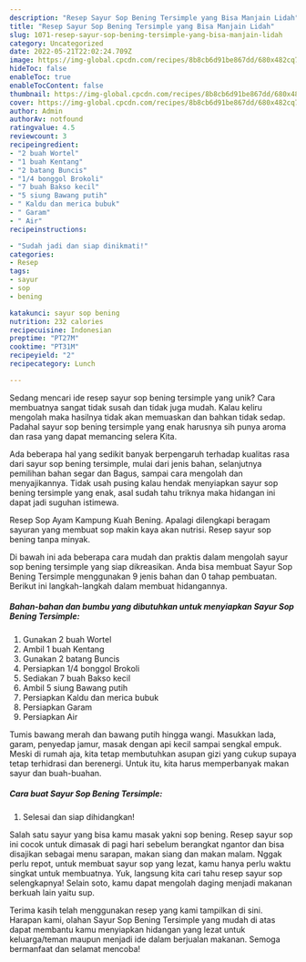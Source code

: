 ```yaml
---
description: "Resep Sayur Sop Bening Tersimple yang Bisa Manjain Lidah"
title: "Resep Sayur Sop Bening Tersimple yang Bisa Manjain Lidah"
slug: 1071-resep-sayur-sop-bening-tersimple-yang-bisa-manjain-lidah
category: Uncategorized
date: 2022-05-21T22:02:24.709Z
image: https://img-global.cpcdn.com/recipes/8b8cb6d91be867dd/680x482cq70/sayur-sop-bening-tersimple-foto-resep-utama.jpg
hideToc: false
enableToc: true
enableTocContent: false
thumbnail: https://img-global.cpcdn.com/recipes/8b8cb6d91be867dd/680x482cq70/sayur-sop-bening-tersimple-foto-resep-utama.jpg
cover: https://img-global.cpcdn.com/recipes/8b8cb6d91be867dd/680x482cq70/sayur-sop-bening-tersimple-foto-resep-utama.jpg
author: Admin
authorAv: notfound
ratingvalue: 4.5
reviewcount: 3
recipeingredient:
- "2 buah Wortel"
- "1 buah Kentang"
- "2 batang Buncis"
- "1/4 bonggol Brokoli"
- "7 buah Bakso kecil"
- "5 siung Bawang putih"
- " Kaldu dan merica bubuk"
- " Garam"
- " Air"
recipeinstructions:

- "Sudah jadi dan siap dinikmati!"
categories:
- Resep
tags:
- sayur
- sop
- bening

katakunci: sayur sop bening 
nutrition: 232 calories
recipecuisine: Indonesian
preptime: "PT27M"
cooktime: "PT31M"
recipeyield: "2"
recipecategory: Lunch

---
```





Sedang mencari ide resep sayur sop bening tersimple yang unik? Cara membuatnya sangat tidak susah dan tidak juga mudah. Kalau keliru mengolah maka hasilnya tidak akan memuaskan dan bahkan tidak sedap. Padahal sayur sop bening tersimple yang enak harusnya sih punya aroma dan rasa yang dapat memancing selera Kita.





Ada beberapa hal yang sedikit banyak berpengaruh terhadap kualitas rasa dari sayur sop bening tersimple, mulai dari jenis bahan, selanjutnya pemilihan bahan segar dan Bagus, sampai cara mengolah dan menyajikannya. Tidak usah pusing kalau hendak menyiapkan sayur sop bening tersimple yang enak,      asal sudah tahu triknya maka hidangan ini dapat jadi suguhan istimewa.














Resep Sop Ayam Kampung Kuah Bening. Apalagi dilengkapi beragam sayuran yang membuat sop makin kaya akan nutrisi. Resep sayur sop bening tanpa minyak.






Di bawah ini ada beberapa cara mudah dan praktis dalam mengolah sayur sop bening tersimple yang siap dikreasikan. Anda bisa membuat Sayur Sop Bening Tersimple menggunakan 9 jenis bahan dan 0 tahap pembuatan. Berikut ini langkah-langkah dalam membuat hidangannya.

<!--inarticleads1-->

##### Bahan-bahan dan bumbu yang dibutuhkan untuk menyiapkan Sayur Sop Bening Tersimple:

1. Gunakan 2 buah Wortel
1. Ambil 1 buah Kentang
1. Gunakan 2 batang Buncis
1. Persiapkan 1/4 bonggol Brokoli
1. Sediakan 7 buah Bakso kecil
1. Ambil 5 siung Bawang putih
1. Persiapkan  Kaldu dan merica bubuk
1. Persiapkan  Garam
1. Persiapkan  Air


Tumis bawang merah dan bawang putih hingga wangi. Masukkan lada, garam, penyedap jamur, masak dengan api kecil sampai sengkal empuk. Meski di rumah aja, kita tetap membutuhkan asupan gizi yang cukup supaya tetap terhidrasi dan berenergi. Untuk itu, kita harus memperbanyak makan sayur dan buah-buahan. 

<!--inarticleads2-->

##### Cara buat Sayur Sop Bening Tersimple:


1. Selesai dan siap dihidangkan!

Salah satu sayur yang bisa kamu masak yakni sop bening. Resep sayur sop ini cocok untuk dimasak di pagi hari sebelum berangkat ngantor dan bisa disajikan sebagai menu sarapan, makan siang dan makan malam. Nggak perlu repot, untuk membuat sayur sop yang lezat, kamu hanya perlu waktu singkat untuk membuatnya. Yuk, langsung kita cari tahu resep sayur sop selengkapnya! Selain soto, kamu dapat mengolah daging menjadi makanan berkuah lain yaitu sup. 

Terima kasih telah menggunakan resep yang kami tampilkan di sini. Harapan kami, olahan Sayur Sop Bening Tersimple yang mudah di atas dapat membantu kamu menyiapkan hidangan yang lezat untuk keluarga/teman maupun menjadi ide dalam berjualan makanan. Semoga bermanfaat dan selamat mencoba!
